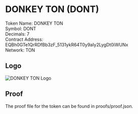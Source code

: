# DONKEY TON (DONT)

Token Name: DONKEY TON  
Symbol: DONT  
Decimals: 7  
Contract Address: EQBh0GTe1QrRDfBb3zF_5131ykR64T0y9aIy2LygDt0iWUNx  
Network: TON  

## Logo
![DONKEY TON Logo](assets/logo.png)

## Proof
The proof file for the token can be found in proofs/proof.json.